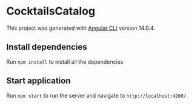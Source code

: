 # CocktailsCatalog

This project was generated with [Angular CLI](https://github.com/angular/angular-cli) version 14.0.4.

## Install dependencies

Run `npm install` to install all the dependencies

## Start application

Run `npm start` to run the server and navigate to `http://localhost:4200/`.
